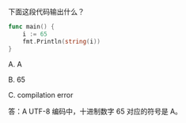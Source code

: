 下面这段代码输出什么？
```go
func main() {  
    i := 65
    fmt.Println(string(i))
}
```
A. A

B. 65

C. compilation error

答：A
UTF-8 编码中，十进制数字 65 对应的符号是 A。